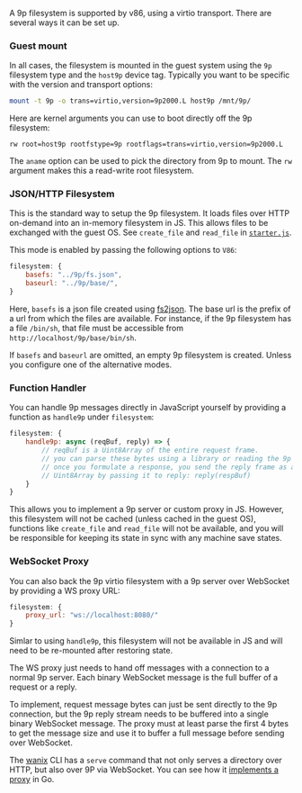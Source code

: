 A 9p filesystem is supported by v86, using a virtio transport. There are several
ways it can be set up. 

### Guest mount

In all cases, the filesystem is mounted in the guest system using the `9p` 
filesystem type and the `host9p` device tag. Typically you want to be specific
with the version and transport options:

```sh
mount -t 9p -o trans=virtio,version=9p2000.L host9p /mnt/9p/
```

Here are kernel arguments you can use to boot directly off the 9p filesystem:

```
rw root=host9p rootfstype=9p rootflags=trans=virtio,version=9p2000.L
```

The `aname` option can be used to pick the directory from 9p to mount. The `rw` 
argument makes this a read-write root filesystem.


### JSON/HTTP Filesystem

This is the standard way to setup the 9p filesystem. It loads files over
HTTP on-demand into an in-memory filesystem in JS. This allows files to be
exchanged with the guest OS. See `create_file` and `read_file` in 
[`starter.js`](https://github.com/copy/v86/blob/master/src/browser/starter.js).

This mode is enabled by passing the following options to `V86`:

```javascript
filesystem: {
    basefs: "../9p/fs.json",
    baseurl: "../9p/base/",
}
```

Here, `basefs` is a json file created using
[fs2json](https://github.com/copy/fs2json). The base url is the prefix of a url
from which the files are available. For instance, if the 9p filesystem has a
file `/bin/sh`, that file must be accessible from
`http://localhost/9p/base/bin/sh`. 

If `basefs` and `baseurl` are omitted, an empty 9p filesystem is created. Unless
you configure one of the alternative modes.


### Function Handler

You can handle 9p messages directly in JavaScript yourself by providing a
function as `handle9p` under `filesystem`:

```javascript
filesystem: {
    handle9p: async (reqBuf, reply) => {
        // reqBuf is a Uint8Array of the entire request frame.
        // you can parse these bytes using a library or reading the 9p spec.
        // once you formulate a response, you send the reply frame as a
        // Uint8Array by passing it to reply: reply(respBuf)
    }
}
```

This allows you to implement a 9p server or custom proxy in JS. However, this
filesystem will not be cached (unless cached in the guest OS), functions like
`create_file` and `read_file` will not be available, and you will be responsible
for keeping its state in sync with any machine save states.


### WebSocket Proxy

You can also back the 9p virtio filesystem with a 9p server over WebSocket by
providing a WS proxy URL:

```javascript
filesystem: {
    proxy_url: "ws://localhost:8080/"
}
```

Simlar to using `handle9p`, this filesystem will not be available in JS and
will need to be re-mounted after restoring state.

The WS proxy just needs to hand off messages with a connection to a normal 9p
server. Each binary WebSocket message is the full buffer of a request or a 
reply. 

To implement, request message bytes can just be sent directly to the 9p 
connection, but the 9p reply stream needs to be buffered into a single binary
WebSocket message. The proxy must at least parse the first 4 bytes to get the 
message size and use it to buffer a full message before sending over WebSocket. 

The [wanix](https://github.com/tractordev/wanix) CLI has a `serve` command that
not only serves a directory over HTTP, but also over 9P via WebSocket. You can
see how it [implements a proxy][1] in Go.

[1]: https://github.com/tractordev/wanix/blob/main/cmd/wanix/serve.go#L117-L177